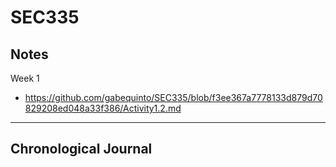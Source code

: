# SEC335
Notes
------
Week 1
* https://github.com/gabequinto/SEC335/blob/f3ee367a7778133d879d70829208ed048a33f386/Activity1.2.md
------
Chronological Journal
------
